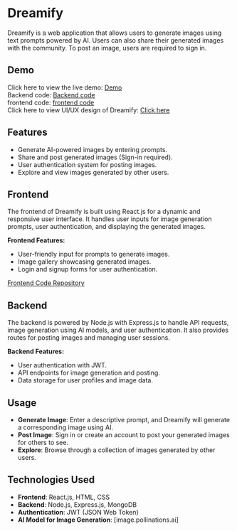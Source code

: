 # Dreamify

Dreamify is a web application that allows users to generate images using text prompts powered by AI. Users can also share their generated images with the community. To post an image, users are required to sign in.

## Demo

Click here to view the live demo: [Demo](https://dreamify-sigma.vercel.app/)<br>
Backend code: [Backend code](https://github.com/nks854338/DreamifyBackend)<br>
frontend code: [frontend code](https://github.com/nks854338/Dreamify)<br>
Click here to view UI/UX design of Dreamify: [Click here](https://www.behance.net/gallery/211666459/Dreamify-AI-Image-Generator-UI-Design)

## Features

- Generate AI-powered images by entering prompts.
- Share and post generated images (Sign-in required).
- User authentication system for posting images.
- Explore and view images generated by other users.

## Frontend

The frontend of Dreamify is built using React.js for a dynamic and responsive user interface. It handles user inputs for image generation prompts, user authentication, and displaying the generated images.

**Frontend Features:**
- User-friendly input for prompts to generate images.
- Image gallery showcasing generated images.
- Login and signup forms for user authentication.

[Frontend Code Repository](#)

## Backend

The backend is powered by Node.js with Express.js to handle API requests, image generation using AI models, and user authentication. It also provides routes for posting images and managing user sessions.

**Backend Features:**
- User authentication with JWT.
- API endpoints for image generation and posting.
- Data storage for user profiles and image data.

## Usage

- **Generate Image**: Enter a descriptive prompt, and Dreamify will generate a corresponding image using AI.
- **Post Image**: Sign in or create an account to post your generated images for others to see.
- **Explore**: Browse through a collection of images generated by other users.

## Technologies Used

- **Frontend**: React.js, HTML, CSS
- **Backend**: Node.js, Express.js, MongoDB
- **Authentication**: JWT (JSON Web Token)
- **AI Model for Image Generation**: [image.pollinations.ai]
